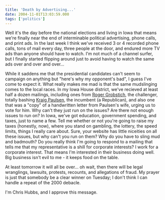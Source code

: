 ```yaml
---
title: 'Death by Advertising...'
date: 2004-11-01T13:03:59.000
tags: ['politics']
---
```


Well it's the day before the national elections and living in Iowa that means we're finally near the end of interminable political advertising, phone calls, and print ads. In the last week I think we've received 3 or 4 recorded phone calls, tons of mail every day, three people at the door, and endured more TV ads than anyone should have to watch. I'm not much of a channel surfer, but I finally started flipping around just to avoid having to watch the same ads over and over and over...

While it saddens me that the presidential candidates can't seem to campaign on anything but "here's why my opponent's bad", I guess I've come to expect it. What really makes me mad is that the same mudslinging comes to the local races. In my Iowa House district, we've recieved at least half a dozen mailings, including ones from [Roger Grobstich](http://www.rogergrobstich.com/), the challenger, totally bashing [Kraig Paulsen](http://www.kraigpaulsen.com/), the incumbent (a Republican), and also one that was a "copy" of a handwritten letter from Paulsen's wife, urging us to vote for him. Why can't they just run on the issues? Are there not enough issues to run on? In Iowa, we've got education, government spending, and taxes, just to name a few. Tell me whether or not you're going to raise my taxes (honestly, now), where you stand on gambling, the lottery, the speed limits, things I really care about. Sure, your website has little niceities on all these issues, but why can't you run on them? Why do you have to sling mud and badmouth? Do you really think I'm going to respond to a mailing that tells me that my representative is a shill for corporate interests? I work for a corporate interest. That means I'm interested in their business doing well. Big business isn't evil to me - it keeps food on the table.

At least tomorrow it will all be over... oh wait, then there will be legal wranglings, lawsuits, protests, recounts, and allegations of fraud. My prayer is just that somebody be a clear winner on Tuesday; I don't think I can handle a repeat of the 2000 debacle.

I'm Chris Hubbs, and I approve this message.
